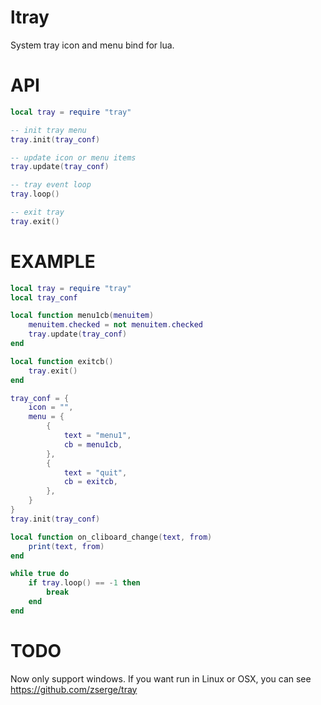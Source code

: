 # ltray
System tray icon and menu bind for lua.

# API

```lua
local tray = require "tray"

-- init tray menu
tray.init(tray_conf)

-- update icon or menu items
tray.update(tray_conf)

-- tray event loop
tray.loop()

-- exit tray
tray.exit()
```

# EXAMPLE

```lua
local tray = require "tray"
local tray_conf

local function menu1cb(menuitem)
    menuitem.checked = not menuitem.checked
    tray.update(tray_conf)
end

local function exitcb()
    tray.exit()
end

tray_conf = {
    icon = "",
    menu = {
        {
            text = "menu1",
            cb = menu1cb,    
        },
        {
            text = "quit",
            cb = exitcb,    
        },
    }
}
tray.init(tray_conf)

local function on_cliboard_change(text, from)
    print(text, from)
end

while true do
    if tray.loop() == -1 then
        break
    end
end
```

# TODO

Now only support windows. If you want run in Linux or OSX, you can see https://github.com/zserge/tray
